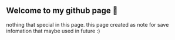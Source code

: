 ## Welcome to my github page 👋

nothing that special in this page. this page created as note for save infomation that maybe used in future :)
